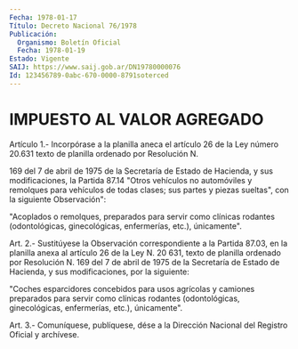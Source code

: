 ```yaml
---
Fecha: 1978-01-17
Título: Decreto Nacional 76/1978
Publicación:
  Organismo: Boletín Oficial
  Fecha: 1978-01-19
Estado: Vigente
SAIJ: https://www.saij.gob.ar/DN19780000076
Id: 123456789-0abc-670-0000-8791soterced
---
```

# IMPUESTO AL VALOR AGREGADO

<a id="1"></a>
Artículo 1.- Incorpórase a la planilla aneca el artículo 26 de la Ley  número  20.631 texto de planilla ordenado por Resolución N.

169 del 7 de abril  de 1975 de la Secretaría de Estado de Hacienda, y  sus  modificaciones,   la  Partida  87.14  "Otros  vehículos  no automóviles y remolques para  vehículos de todas clases; sus partes y piezas sueltas", con la siguiente Observación":

"Acoplados  o  remolques,  preparados  para  servir  como  clínicas rodantes  (odontológicas,  ginecológicas,    enfermerías,    etc.), únicamente".

<a id="2"></a>
Art.  2.-  Sustitúyese  la  Observación  correspondiente  a la Partida 87.03, en la planilla anexa al artículo 26 de la Ley N.  20 631,  texto  de  planilla  ordenado  por Resolución N. 169 del 7 de abril  de  1975  de  la Secretaría de Estado  de  Hacienda,  y  sus modificaciones, por la siguiente:

"Coches esparcidores concebidos  para  usos  agrícolas  y  camiones preparados  para  servir  como  clínicas  rodantes  (odontológicas, ginecológicas, enfermerías, etc.), únicamente".

<a id="3"></a>
Art. 3.- Comuníquese, publíquese, dése a la Dirección Nacional del Registro Oficial y archívese.
